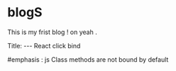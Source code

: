 # blogS

This is my frist blog ! on yeah .

Title:  --- React click bind

#emphasis : js Class methods are not bound by default



